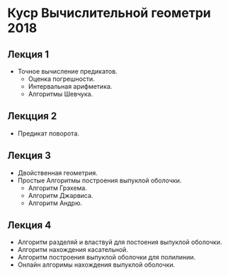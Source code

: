 # Куср Вычислительной геометри 2018

## Лекция 1

- Точное вычисление предикатов.
  - Оценка погрешности.
  - Интервальная арифметика.
  - Алгоритмы Шевчука.

## Лекцция 2

- Предикат поворота.

## Лекция 3

- Двойственная геометрия.
- Простые Алгоритмы построения выпуклой оболочки.
  - Алгоритм Грэхема.
  - Алгоритм Джарвиса.
  - Алгоритм Андрю.

## Лекция 4

- Алгоритм разделяй и властвуй для постоения выпуклой оболочки.
- Алгоритм нахождения касательной.
- Алгоритм построения выпуклой оболочки для полилинии.
- Онлайн алгоримы нахождения выпуклой оболочки.
